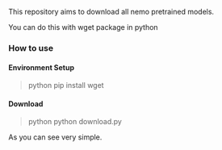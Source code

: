 This repository aims to download all nemo pretrained models.

You can do this with wget package in python


### How to use

#### Environment Setup
> python
> pip install wget
> 

#### Download
> python
> python download.py
> 


As you can see very simple.
